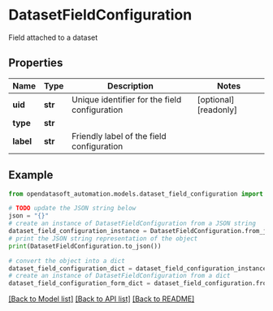# DatasetFieldConfiguration

Field attached to a dataset

## Properties

Name | Type | Description | Notes
------------ | ------------- | ------------- | -------------
**uid** | **str** | Unique identifier for the field configuration | [optional] [readonly] 
**type** | **str** |  | 
**label** | **str** | Friendly label of the field configuration | 

## Example

```python
from opendatasoft_automation.models.dataset_field_configuration import DatasetFieldConfiguration

# TODO update the JSON string below
json = "{}"
# create an instance of DatasetFieldConfiguration from a JSON string
dataset_field_configuration_instance = DatasetFieldConfiguration.from_json(json)
# print the JSON string representation of the object
print(DatasetFieldConfiguration.to_json())

# convert the object into a dict
dataset_field_configuration_dict = dataset_field_configuration_instance.to_dict()
# create an instance of DatasetFieldConfiguration from a dict
dataset_field_configuration_form_dict = dataset_field_configuration.from_dict(dataset_field_configuration_dict)
```
[[Back to Model list]](../README.md#documentation-for-models) [[Back to API list]](../README.md#documentation-for-api-endpoints) [[Back to README]](../README.md)


